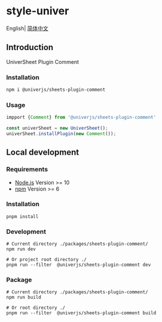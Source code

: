 # style-univer

English| [简体中文](./README-zh.md)

## Introduction

UniverSheet Plugin Comment

### Installation

```bash
npm i @univerjs/sheets-plugin-comment
```

### Usage

```js
impport {Comment} from '@univerjs/sheets-plugin-comment'

const univerSheet = new UniverSheet();
univerSheet.installPlugin(new Comment());
```

## Local development

### Requirements

-   [Node.js](https://nodejs.org/en/) Version >= 10
-   [npm](https://www.npmjs.com/) Version >= 6

### Installation

```
pnpm install
```

### Development

```
# Current directory ./packages/sheets-plugin-comment/
npm run dev

# Or project root directory ./
pnpm run --filter  @univerjs/sheets-plugin-comment dev
```

### Package

```
# Current directory ./packages/sheets-plugin-comment/
npm run build

# Or root directory ./
pnpm run --filter  @univerjs/sheets-plugin-comment build
```
